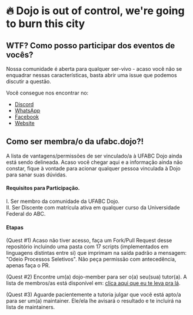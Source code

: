 # :fire: Dojo is out of control, we're going to burn this city 

## WTF? Como posso participar dos eventos de vocês?

Nossa comunidade é aberta para qualquer ser-vivo - acaso você não se enquadrar nessas características, basta abrir uma issue que podemos discutir a questão.

Você consegue nos encontrar no:

- [Discord](https://discord.gg/BMzWSnF) </br>
- [WhatsApp](https://chat.whatsapp.com/LlBSqXruJMTIbghfIOrS24) </br>
- [Facebook](http://www.facebook.com/ufabcdojo/) </br>
- [Website](http://ufabcdojo.me) </br>

## Como ser membra/o da ufabc.dojo?! 

A lista de vantagens/permissões de ser vinculado/a à UFABC Dojo ainda está sendo delineada. Acaso você chegar aqui e a informação ainda não constar, fique à vontade para acionar qualquer pessoa vinculada à Dojo para sanar suas dúvidas.

#### Requisitos para Participação.

I. Ser membro da comunidade da UFABC Dojo. </br>
II. Ser Discente com matrícula ativa em qualquer curso da Universidade Federal do ABC.

#### Etapas

(Quest #1) Acaso não tiver acesso, faça um Fork/Pull Request desse repositório incluindo uma pasta com 17 scripts (implementados em linguagens distintas entre si) que imprimam na saída padrão a mensagem: "Odeio Processos Seletivos". Não peça permissão com antecedência, apenas faça o PR. 

(Quest #2) Encontre um(a) dojo-member para ser o(a) seu(sua) tutor(a). A lista de membros/as está disponível em: [clica aqui que eu te leva pra lá](https://github.com/ufabc-dojo/welcome/blob/master/MAINTAINERS.md).

(Quest #3) Aguarde pacientemente a tutoria julgar que você está apto/a para ser um(a) maintainer. Ele/ela lhe avisará o resultado e te incluirá na lista de maintainers.
